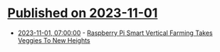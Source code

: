# [Published on 2023-11-01](index.md)

* [2023-11-01, 07:00:00](https://hardware.slashdot.org/story/23/11/01/0043259/raspberry-pi-smart-vertical-farming-takes-veggies-to-new-heights?utm_source=rss1.0mainlinkanon&utm_medium=feed) - [Raspberry Pi Smart Vertical Farming Takes Veggies To New Heights](https://hardware.slashdot.org/story/23/11/01/0043259/raspberry-pi-smart-vertical-farming-takes-veggies-to-new-heights?utm_source=rss1.0mainlinkanon&utm_medium=feed)
